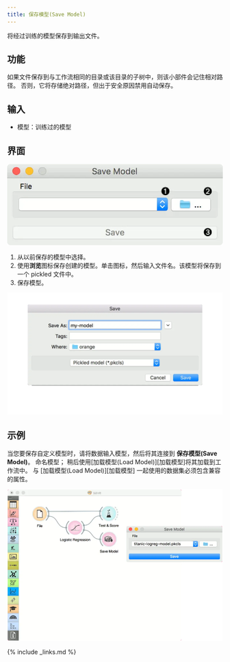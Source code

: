 ```yaml
---
title: 保存模型(Save Model)
---
```

将经过训练的模型保存到输出文件。





## 功能
如果文件保存到与工作流相同的目录或该目录的子树中，则该小部件会记住相对路径。 否则，它将存储绝对路径，但出于安全原因禁用自动保存。

## 输入
- 模型：训练过的模型
  
## 界面
![](/assets/images/model/SaveModel-stamped.png.webp)

1. 从以前保存的模型中选择。
2. 使用**浏览**图标保存创建的模型。单击图标，然后输入文件名。该模型将保存到一个 pickled 文件中。
3. 保存模型。

![](/assets/images/model/SaveModel-save.png.webp)


## 示例
当您要保存自定义模型时，请将数据输入模型，然后将其连接到 **保存模型(Save Model)**。 命名模型； 稍后使用[加载模型(Load Model)][加载模型]将其加载到工作流中。 与 [加载模型(Load Model)][加载模型] 一起使用的数据集必须包含兼容的属性。


![](/assets/images/model/SaveModel-example.png.webp)

{% include _links.md %}
